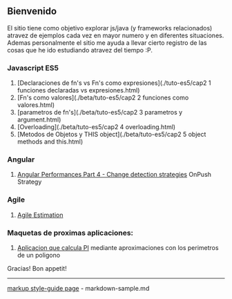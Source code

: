 ## Bienvenido

El sitio tiene como objetivo explorar js/java (y frameworks relacionados) atravez de ejemplos cada vez en mayor numero y en diferentes situaciones. Ademas personalmente el sitio me ayuda a llevar cierto registro de las cosas que he ido estudiando atravez del tiempo  :P.


### Javascript ES5
1. [Declaraciones de fn's vs Fn's como expresiones](./tuto-es5/cap2 1 funciones declaradas vs expresiones.html)
2. [Fn's como valores](./beta/tuto-es5/cap2 2 funciones como valores.html)
3. [parametros de fn's](./beta/tuto-es5/cap2 3 parametros y argument.html) 
4. [Overloading](./beta/tuto-es5/cap2 4 overloading.html)
5. [Metodos de Objetos y THIS object](./beta/tuto-es5/cap2 5 object methods and this.html)


### Angular
<!-- 1. Component instantiaton/destruction (constructor, ngOnInit, ngOnDestroy) -->
1. [Angular Performances Part 4 - Change detection strategies](https://blog.ninja-squad.com/2018/09/27/angular-performances-part-4/) OnPush Strategy

### Agile

1. [Agile Estimation](./pub/_agile_estimations/summary.md)

### Maquetas de proximas aplicaciones:
<!-- 1. [Sistema de Administracion de Personal](./sysvac/login.html) - modulo de vacaciones --> 
1. [Aplicacion que calcula PI](https://raw.githubusercontent.com/israel-altamira/8_math/matematicas/math/src/app/app.component.ts) mediante aproximaciones con los perimetros de un poligono

Gracias! Bon appetit!

--------------------------------------------------------------------------------

[markup style-guide page](markdown-sample.md) - markdown-sample.md<br>

